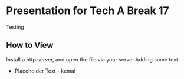 # Presentation for Tech A Break 17

Testing

## How to View

Install a http server, and open the file via your server.Adding some text
- Placeholder Text - kemal
